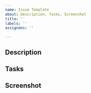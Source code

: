 ```yaml
---
name: Issue Template
about: Description, Tasks, Screenshot
title: ''
labels: ''
assignees: ''

---
```


## Description

## Tasks

## Screenshot
